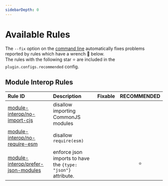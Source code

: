```yaml
---
sidebarDepth: 0
---
```


# Available Rules

The `--fix` option on the [command line](https://eslint.org/docs/user-guide/command-line-interface#fixing-problems) automatically fixes problems reported by rules which have a wrench 🔧 below.  
The rules with the following star ⭐ are included in the `plugin.configs.recommended` config.

<!-- This file is automatically generated in tools/update-docs-rules-index.js, do not change! -->

## Module Interop Rules

| Rule ID | Description | Fixable | RECOMMENDED |
|:--------|:------------|:-------:|:-----------:|
| [module-interop/no-import-cjs](./no-import-cjs.md) | disallow importing CommonJS modules |  |  |
| [module-interop/no-require-esm](./no-require-esm.md) | disallow `require(esm)` |  |  |
| [module-interop/prefer-json-modules](./prefer-json-modules.md) | enforce json imports to have the `{type: "json"}` attribute. |  | ⭐ |

